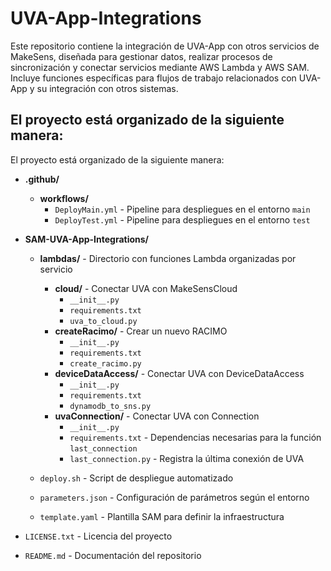 # UVA-App-Integrations
Este repositorio contiene la integración de UVA-App con otros servicios de MakeSens, diseñada para gestionar datos, realizar procesos de sincronización y conectar servicios mediante AWS Lambda y AWS SAM. Incluye funciones específicas para flujos de trabajo relacionados con UVA-App y su integración con otros sistemas.

## El proyecto está organizado de la siguiente manera:
El proyecto está organizado de la siguiente manera:

- **.github/**
  - **workflows/**
    - `DeployMain.yml`  - Pipeline para despliegues en el entorno `main`
    - `DeployTest.yml`  - Pipeline para despliegues en el entorno `test`

- **SAM-UVA-App-Integrations/**
  - **lambdas/**  - Directorio con funciones Lambda organizadas por servicio
    - **cloud/** - Conectar UVA con MakeSensCloud
      - `__init__.py`
      - `requirements.txt`
      - `uva_to_cloud.py`
    - **createRacimo/** - Crear un nuevo RACIMO
      - `__init__.py`
      - `requirements.txt`
      - `create_racimo.py`
    - **deviceDataAccess/** - Conectar UVA con DeviceDataAccess
      - `__init__.py`
      - `requirements.txt`
      - `dynamodb_to_sns.py`
    - **uvaConnection/** - Conectar UVA con Connection
      - `__init__.py`
      - `requirements.txt`  - Dependencias necesarias para la función `last_connection`
      - `last_connection.py`  - Registra la última conexión de UVA

  - `deploy.sh`  - Script de despliegue automatizado
  - `parameters.json`  - Configuración de parámetros según el entorno
  - `template.yaml`  - Plantilla SAM para definir la infraestructura

- `LICENSE.txt`  - Licencia del proyecto
- `README.md`  - Documentación del repositorio

